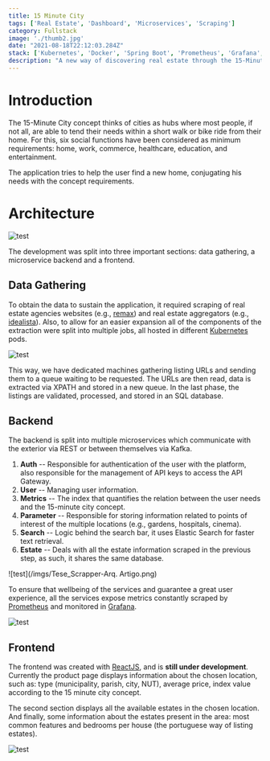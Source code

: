 ```yaml
---
title: 15 Minute City
tags: ['Real Estate', 'Dashboard', 'Microservices', 'Scraping']
category: Fullstack
image: './thumb2.jpg'
date: "2021-08-18T22:12:03.284Z"
stack: ['Kubernetes', 'Docker', 'Spring Boot', 'Prometheus', 'Grafana', 'MongoDB', 'PostgreSQL', 'PostGIS', 'AWS DyanmoDB', 'AWS Cognito', 'Elastic Search', 'Redis', 'Java', 'Python', 'NGINX', 'React', 'Leaflet', 'MapBox']
description: "A new way of discovering real estate through the 15-Minute City concept."
---
```


# Introduction

The 15-Minute City concept thinks of cities as hubs where most people, if not all, are able to tend their needs within a short walk or bike ride from their home. For this, six social functions have been considered as minimum requirements: home, work, commerce, healthcare, education, and entertainment.

The application tries to help the user find a new home, conjugating his needs with the concept requirements.

# Architecture

![test](/imgs/arc_overview.png)

The development was split into three important sections: data gathering, a microservice backend and a frontend.

## Data Gathering

To obtain the data to sustain the application, it required scraping of real estate agencies websites (e.g., [remax](https://www.remax.pt/)) and real estate aggregators (e.g., [idealista](https://www.imovirtual.com/)). Also, to allow for an easier expansion all of the components of the extraction were split into multiple jobs, all hosted in different [Kubernetes](https://kubernetes.io/) pods.

![test](/imgs/Arq_Scraping_Fixed.png)

This way, we have dedicated machines gathering listing URLs and sending them to a queue waiting to be requested. The URLs are then read, data is extracted via XPATH and stored in a new queue. In the last phase, the listings are validated, processed, and stored in an SQL database.

## Backend

The backend is split into multiple microservices which communicate with the exterior via REST or between themselves via Kafka.

1. **Auth** -- Responsible for authentication of the user with the platform, also responsible for the management of API keys to access the API Gateway.
2. **User** -- Managing user information.
3. **Metrics** -- The index that quantifies the relation between the user needs and the 15-minute city concept.
4. **Parameter** -- Responsible for storing information related to points of interest of the multiple locations (e.g., gardens, hospitals, cinema).
5. **Search** -- Logic behind the search bar, it uses Elastic Search for faster text retrieval.
6. **Estate** -- Deals with all the estate information scraped in the previous step, as such, it shares the same database. 

![test](/imgs/Tese_Scrapper-Arq. Artigo.png)

To ensure that wellbeing of the services and guarantee a great user experience, all the services expose metrics constantly scraped by [Prometheus](https://prometheus.io/) and monitored in [Grafana](https://grafana.com/).

![test](/imgs/grafana-dashboard.png)

## Frontend

The frontend was created with [ReactJS](https://reactjs.org/), and is **still under development**. Currently the product page displays information about the chosen location, such as: type (municipality, parish, city, NUT), average price, index value according to the 15 minute city concept.

The second section displays all the available estates in the chosen location. And finally, some information about the estates present in the area: most common features and bedrooms per house (the portuguese way of listing estates).

![test](/imgs/ui_placeholder_2.png)



